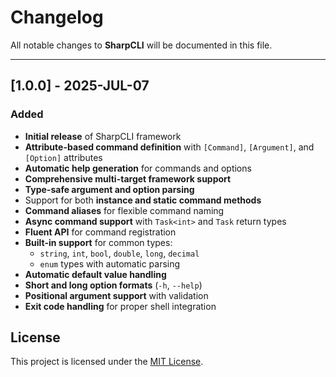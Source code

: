 # Changelog

All notable changes to **SharpCLI** will be documented in this file.

---

## [1.0.0] - 2025-JUL-07

### Added
- **Initial release** of SharpCLI framework
- **Attribute-based command definition** with `[Command]`, `[Argument]`, and `[Option]` attributes
- **Automatic help generation** for commands and options
- **Comprehensive multi-target framework support**
- **Type-safe argument and option parsing**
- Support for both **instance and static command methods**
- **Command aliases** for flexible command naming
- **Async command support** with `Task<int>` and `Task` return types
- **Fluent API** for command registration
- **Built-in support** for common types:
    - `string`, `int`, `bool`, `double`, `long`, `decimal`
    - `enum` types with automatic parsing
- **Automatic default value handling**
- **Short and long option formats** (`-h`, `--help`)
- **Positional argument support** with validation
- **Exit code handling** for proper shell integration

## License

This project is licensed under the [MIT License](LICENSE.md).